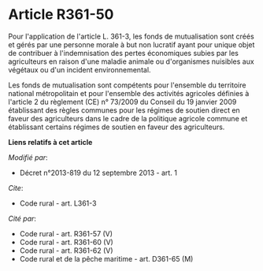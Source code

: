 # Article R361-50

Pour l'application de l'article L. 361-3, les fonds de mutualisation sont créés et gérés par une personne morale à but non
lucratif ayant pour unique objet de contribuer à l'indemnisation des pertes économiques subies par les agriculteurs en raison
d'une maladie animale ou d'organismes nuisibles aux végétaux ou d'un incident environnemental. 

Les fonds de mutualisation sont compétents pour l'ensemble du territoire national métropolitain et pour l'ensemble des
activités agricoles définies à l'article 2 du règlement (CE) n° 73/2009 du Conseil du 19 janvier 2009 établissant des règles
communes pour les régimes de soutien direct en faveur des agriculteurs dans le cadre de la politique agricole commune et
établissant certains régimes de soutien en faveur des agriculteurs.

**Liens relatifs à cet article**

_Modifié par_:

  - Décret n°2013-819 du 12 septembre 2013 - art. 1

_Cite_:

  - Code rural - art. L361-3

_Cité par_:

  - Code rural - art. R361-57 (V)
  - Code rural - art. R361-60 (V)
  - Code rural - art. R361-62 (V)
  - Code rural et de la pêche maritime - art. D361-65 (M)
